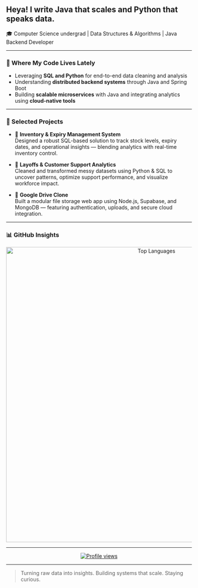 ## Heya! I write Java that scales and Python that speaks data.

🎓 Computer Science undergrad | Data Structures & Algorithms | Java Backend Developer  

---

### 🚀 Where My Code Lives Lately

- Leveraging **SQL and Python** for end-to-end data cleaning and analysis  
- Understanding **distributed backend systems** through Java and Spring Boot  
- Building **scalable microservices** with Java and integrating analytics using **cloud-native tools**

---

### 📁 Selected Projects

- 🔹 **Inventory & Expiry Management System**  
  Designed a robust SQL-based solution to track stock levels, expiry dates, and operational insights — blending analytics with real-time inventory control.

- 🔹 **Layoffs & Customer Support Analytics**  
  Cleaned and transformed messy datasets using Python & SQL to uncover patterns, optimize support performance, and visualize workforce impact.

- 🔹 **Google Drive Clone**  
  Built a modular file storage web app using Node.js, Supabase, and MongoDB — featuring authentication, uploads, and secure cloud integration.

---

### 📊 GitHub Insights

<div align="center">
  <img 
    src="https://github-readme-stats.vercel.app/api/top-langs/?username=yashveerdalal&theme=apprentice&hide_border=true&layout=compact&langs_count=10&hide_title=true" 
    width="800"
    style="max-width: 100%;"
    alt="Top Languages"
  />
</div>

---

<p align="center">
  <a href="https://visitcount.itsvg.in">
    <img src="https://visitcount.itsvg.in/api?id=yashveerdalal&icon=0&color=0" alt="Profile views" />
  </a>
</p>

---

> Turning raw data into insights. Building systems that scale. Staying curious.
